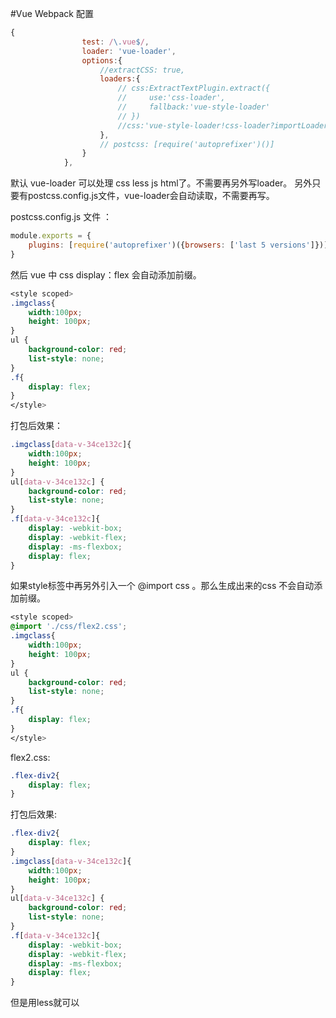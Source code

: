 #Vue Webpack 配置
```javascript
{
                test: /\.vue$/,
                loader: 'vue-loader',
                options:{
                    //extractCSS: true,
                    loaders:{
                        // css:ExtractTextPlugin.extract({
                        //     use:'css-loader',
                        //     fallback:'vue-style-loader'
                        // })
                        //css:'vue-style-loader!css-loader?importLoaders: 1!postcss-loader',
                    },
                    // postcss: [require('autoprefixer')()]
                }
            },
```

默认 vue-loader 可以处理 css less js html了。不需要再另外写loader。
另外只要有postcss.config.js文件，vue-loader会自动读取，不需要再写。

postcss.config.js 文件 ： 
```javascript
module.exports = {
    plugins: [require('autoprefixer')({browsers: ['last 5 versions']})]
}
```

然后 vue 中 css display：flex 会自动添加前缀。
```css
<style scoped>
.imgclass{
    width:100px;
    height: 100px;
}
ul {
    background-color: red;
    list-style: none;
}
.f{
    display: flex;
}
</style>
```
打包后效果：
```css
.imgclass[data-v-34ce132c]{
    width:100px;
    height: 100px;
}
ul[data-v-34ce132c] {
    background-color: red;
    list-style: none;
}
.f[data-v-34ce132c]{
    display: -webkit-box;
    display: -webkit-flex;
    display: -ms-flexbox;
    display: flex;
}
```


 如果style标签中再另外引入一个 @import css 。那么生成出来的css 不会自动添加前缀。
```css
<style scoped>
@import './css/flex2.css';
.imgclass{
    width:100px;
    height: 100px;
}
ul {
    background-color: red;
    list-style: none;
}
.f{
    display: flex;
}
</style>
```

flex2.css: 
```css
.flex-div2{
    display: flex;
}
```

打包后效果:

```css
.flex-div2{
    display: flex;
}
.imgclass[data-v-34ce132c]{
    width:100px;
    height: 100px;
}
ul[data-v-34ce132c] {
    background-color: red;
    list-style: none;
}
.f[data-v-34ce132c]{
    display: -webkit-box;
    display: -webkit-flex;
    display: -ms-flexbox;
    display: flex;
}
```

但是用less就可以 <style lang='less'>, 解决办法，不在style中 @import，在script中 用 import './css/flex2.css' 就可以自动添加前缀了.
```javascript
import './css/flex2.css'
export default {
    data() {
        return {
            msg: 'Hello Vue'
        }
    },
}
```

打包后效果:

```css
.flex-div2{
    display: -webkit-box;
    display: -webkit-flex;
    display: -ms-flexbox;
    display: flex;
}
.imgclass[data-v-34ce132c]{
    width:100px;
    height: 100px;
}
ul[data-v-34ce132c] {
    background-color: red;
    list-style: none;
}
.f[data-v-34ce132c]{
    display: -webkit-box;
    display: -webkit-flex;
    display: -ms-flexbox;
    display: flex;
}
```

